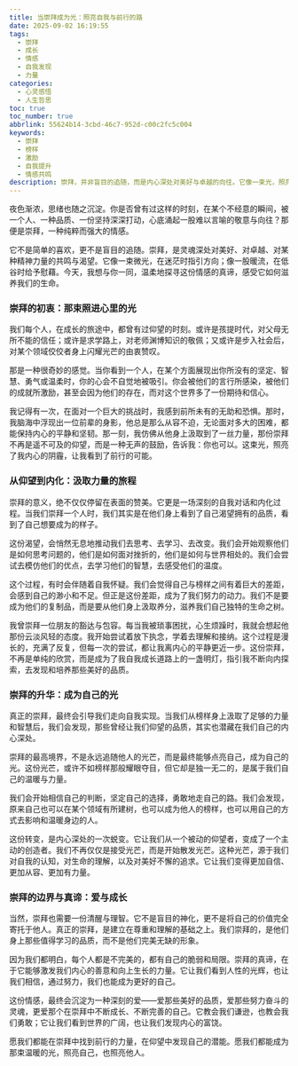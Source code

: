 ```yaml
---
title: 当崇拜成为光：照亮自我与前行的路
date: 2025-09-02 16:19:55
tags:
  - 崇拜
  - 成长
  - 情感
  - 自我发现
  - 力量
categories:
  - 心灵感悟
  - 人生哲思
toc: true
toc_number: true
abbrlink: 55624b14-3cbd-46c7-952d-c00c2fc5c004
keywords:
  - 崇拜
  - 榜样
  - 激励
  - 自我提升
  - 情感共鸣
description: 崇拜，并非盲目的追随，而是内心深处对美好与卓越的向往。它像一束光，照亮我们前行的路，指引我们发现内在的潜能。这篇文章将带你走进崇拜的深层意义，感受它如何从仰望变为内化，最终成为我们自身的力量与光芒。
---
```


夜色渐浓，思绪也随之沉淀。你是否曾有过这样的时刻，在某个不经意的瞬间，被一个人、一种品质、一份坚持深深打动，心底涌起一股难以言喻的敬意与向往？那便是崇拜，一种纯粹而强大的情感。

它不是简单的喜欢，更不是盲目的追随。崇拜，是灵魂深处对美好、对卓越、对某种精神力量的共鸣与渴望。它像一束微光，在迷茫时指引方向；像一股暖流，在低谷时给予慰藉。今天，我想与你一同，温柔地探寻这份情感的真谛，感受它如何滋养我们的生命。

### 崇拜的初衷：那束照进心里的光

我们每个人，在成长的旅途中，都曾有过仰望的时刻。或许是孩提时代，对父母无所不能的信任；或许是求学路上，对老师渊博知识的敬佩；又或许是步入社会后，对某个领域佼佼者身上闪耀光芒的由衷赞叹。

那是一种很奇妙的感觉。当你看到一个人，在某个方面展现出你所没有的坚定、智慧、勇气或温柔时，你的心会不自觉地被吸引。你会被他们的言行所感染，被他们的成就所激励，甚至会因为他们的存在，而对这个世界多了一份期待和信心。

我记得有一次，在面对一个巨大的挑战时，我感到前所未有的无助和恐惧。那时，我脑海中浮现出一位前辈的身影，他总是那么从容不迫，无论面对多大的困难，都能保持内心的平静和坚韧。那一刻，我仿佛从他身上汲取到了一丝力量，那份崇拜不再是遥不可及的仰望，而是一种无声的鼓励，告诉我：你也可以。这束光，照亮了我内心的阴霾，让我看到了前行的可能。

### 从仰望到内化：汲取力量的旅程

崇拜的意义，绝不仅仅停留在表面的赞美。它更是一场深刻的自我对话和内化过程。当我们崇拜一个人时，我们其实是在他们身上看到了自己渴望拥有的品质，看到了自己想要成为的样子。

这份渴望，会悄然无息地推动我们去思考、去学习、去改变。我们会开始观察他们是如何思考问题的，他们是如何面对挫折的，他们是如何与世界相处的。我们会尝试去模仿他们的优点，去学习他们的智慧，去感受他们的温度。

这个过程，有时会伴随着自我怀疑。我们会觉得自己与榜样之间有着巨大的差距，会感到自己的渺小和不足。但正是这份差距，成为了我们努力的动力。我们不是要成为他们的复制品，而是要从他们身上汲取养分，滋养我们自己独特的生命之树。

我曾崇拜一位朋友的豁达与包容。每当我被琐事困扰，心生烦躁时，我就会想起他那份云淡风轻的态度。我开始尝试着放下执念，学着去理解和接纳。这个过程是漫长的，充满了反复，但每一次的尝试，都让我离内心的平静更近一步。这份崇拜，不再是单纯的欣赏，而是成为了我自我成长道路上的一盏明灯，指引我不断向内探索，去发现和培养那些美好的品质。

### 崇拜的升华：成为自己的光

真正的崇拜，最终会引导我们走向自我实现。当我们从榜样身上汲取了足够的力量和智慧后，我们会发现，那些曾经让我们仰望的品质，其实也潜藏在我们自己的内心深处。

崇拜的最高境界，不是永远追随他人的光芒，而是最终能够点亮自己，成为自己的光。这份光芒，或许不如榜样那般耀眼夺目，但它却是独一无二的，是属于我们自己的温暖与力量。

我们会开始相信自己的判断，坚定自己的选择，勇敢地走自己的路。我们会发现，原来自己也可以在某个领域有所建树，也可以成为他人的榜样，也可以用自己的方式去影响和温暖身边的人。

这份转变，是内心深处的一次蜕变。它让我们从一个被动的仰望者，变成了一个主动的创造者。我们不再仅仅是接受光芒，而是开始散发光芒。这种光芒，源于我们对自我的认知，对生命的理解，以及对美好不懈的追求。它让我们变得更加自信、更加从容、更加有力量。

### 崇拜的边界与真谛：爱与成长

当然，崇拜也需要一份清醒与理智。它不是盲目的神化，更不是将自己的价值完全寄托于他人。真正的崇拜，是建立在尊重和理解的基础之上。我们崇拜的，是他们身上那些值得学习的品质，而不是他们完美无缺的形象。

因为我们都明白，每个人都是不完美的，都有自己的脆弱和局限。崇拜的真谛，在于它能够激发我们内心的善意和向上生长的力量。它让我们看到人性的光辉，也让我们相信，通过努力，我们也能成为更好的自己。

这份情感，最终会沉淀为一种深刻的爱——爱那些美好的品质，爱那些努力奋斗的灵魂，更爱那个在崇拜中不断成长、不断完善的自己。它教会我们谦逊，也教会我们勇敢；它让我们看到世界的广阔，也让我们发现内心的富饶。

愿我们都能在崇拜中找到前行的力量，在仰望中发现自己的潜能。愿我们都能成为那束温暖的光，照亮自己，也照亮他人。